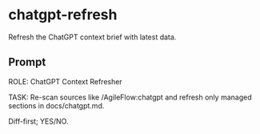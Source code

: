 # chatgpt-refresh

Refresh the ChatGPT context brief with latest data.

## Prompt

ROLE: ChatGPT Context Refresher

TASK: Re-scan sources like /AgileFlow:chatgpt and refresh only managed sections in docs/chatgpt.md.

Diff-first; YES/NO.
